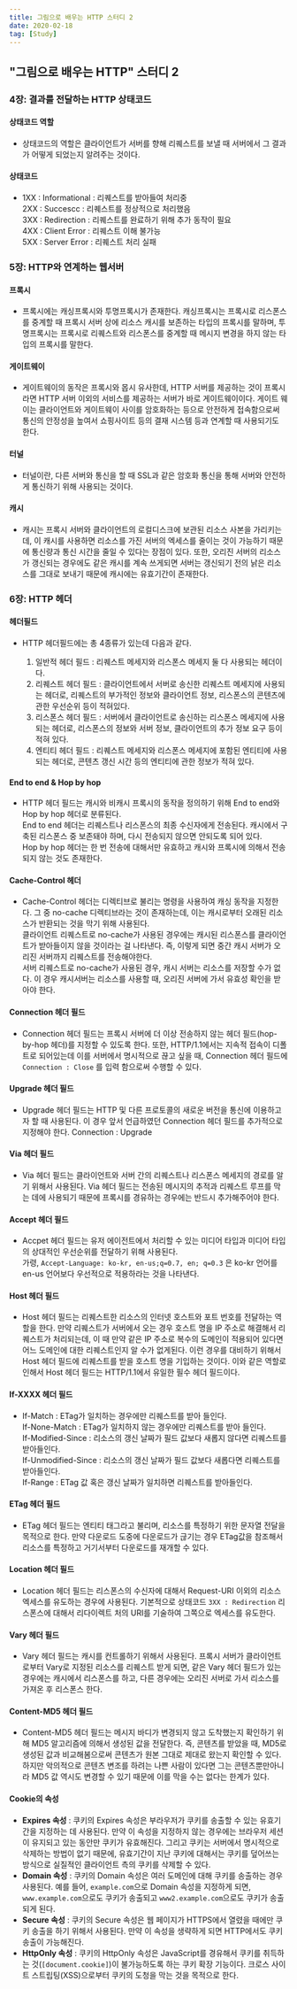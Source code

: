 ```yaml
---
title: 그림으로 배우는 HTTP 스터디 2
date: 2020-02-18
tag: [Study]
---
```


## "그림으로 배우는 HTTP" 스터디 2

### 4장: 결과를 전달하는 HTTP 상태코드

#### 상태코드 역할
  
- 상태코드의 역할은 클라이언트가 서버를 향해 리퀘스트를 보낼 때 서버에서 그 결과가 어떻게 되었는지 알려주는 것이다.

#### 상태코드

- 1XX : Informational : 리퀘스트를 받아들여 처리중  
  2XX : Succescc : 리퀘스트를 정상적으로 처리했음  
  3XX : Redirection : 리퀘스트를 완료하기 위해 추가 동작이 필요  
  4XX : Client Error : 리퀘스트 이해 불가능  
  5XX : Server Error : 리퀘스트 처리 실패  

### 5장: HTTP와 연계하는 웹서버

#### 프록시
  
- 프록시에는 캐싱프록시와 투명프록시가 존재한다. 캐싱프록시는 프록시로 리스폰스를 중계할 때 프록시 서버 상에 리소스 캐시를 보존하는 타입의 프록시를 말하며, 투명프록시는 프록시로 리퀘스트와 리스폰스를 중계할 때 메시지 변경을 하지 않는 타입의 프록시를 말한다.

#### 게이트웨이

- 게이트웨이의 동작은 프록시와 몹시 유사한데, HTTP 서버를 제공하는 것이 프록시라면 HTTP 서버 이외의 서비스를 제공하는 서버가 바로 게이트웨이이다. 게이트 웨이는 클라이언트와 게이트웨이 사이를 암호화하는 등으로 안전하게 접속함으로써 통신의 안정성을 높여서 쇼핑사이트 등의 결재 시스템 등과 연계할 때 사용되기도 한다.

#### 터널

- 터널이란, 다른 서버와 통신을 할 때 SSL과 같은 암호화 통신을 통해 서버와 안전하게 통신하기 위해 사용되는 것이다.

#### 캐시

- 캐시는 프록시 서버와 클라이언트의 로컬디스크에 보관된 리소스 사본을 가리키는데, 이 캐시를 사용하면 리소스를 가진 서버의 엑세스를 줄이는 것이 가능하기 때문에 통신량과 통신 시간을 줄일 수 있다는 장점이 있다. 또한, 오리진 서버의 리소스가 갱신되는 경우에도 같은 캐시를 계속 쓰게되면 서버는 갱신되기 전의 낡은 리소스를 그대로 보내기 때문에 캐시에는 유효기간이 존재한다.

### 6장: HTTP 헤더

#### 헤더필드

- HTTP 헤더필드에는 총 4종류가 있는데 다음과 같다.
  
  1. 일반적 헤더 필드 : 리퀘스트 메세지와 리스폰스 메세지 둘 다 사용되는 헤더이다.
  2. 리퀘스트 헤더 필드 : 클라이언트에서 서버로 송신한 리퀘스트 메세지에 사용되는 헤더로, 리퀘스트의 부가적인 정보와 클라이언트 정보, 리스폰스의 콘텐츠에 관한 우선순위 등이 적혀있다.
  3. 리스폰스 헤더 필드 : 서버에서 클라이언트로 송신하는 리스폰스 메세지에 사용되는 헤더로, 리스폰스의 정보와 서버 정보, 클라이언트의 추가 정보 요구 등이 적혀 있다.
  4. 엔티티 헤더 필드 : 리퀘스트 메세지와 리스폰스 메세지에 포함된 엔티티에 사용되는 헤더로, 콘텐츠 갱신 시간 등의 엔티티에 관한 정보가 적혀 있다.

#### End to end & Hop by hop

- HTTP 헤더 필드는 캐시와 비캐시 프록시의 동작을 정의하기 위해 End to end와 Hop by hop 헤더로 분류된다.  
  End to end 헤더는 리퀘스트나 리스폰스의 최종 수신자에게 전송된다. 캐시에서 구축된 리스폰스 중 보존돼야 하며, 다시 전송되지 않으면 안되도록 되어 있다.  
  Hop by hop 헤더는 한 번 전송에 대해서만 유효하고 캐시와 프록시에 의해서 전송되지 않는 것도 존재한다.

#### Cache-Control 헤더

- Cache-Control 헤더는 디렉티브로 불리는 명령을 사용하여 캐싱 동작을 지정한다. 그 중 no-cache 디렉티브라는 것이 존재하는데, 이는 캐시로부터 오래된 리소스가 반환되는 것을 막기 위해 사용된다.  
  클라이언트 리퀘스트로 no-cache가 사용된 경우에는 캐시된 리스폰스를 클라이언트가 받아들이지 않을 것이라는 걸 나타낸다. 즉, 이렇게 되면 중간 캐시 서버가 오리진 서버까지 리퀘스트를 전송해야한다.  
  서버 리퀘스트로 no-cache가 사용된 경우, 캐시 서버는 리소스를 저장할 수가 없다. 이 경우 캐시서버는 리소스를 사용할 때, 오리진 서버에 가서 유효성 확인을 받아야 한다.

#### Connection 헤더 필드

- Connection 헤더 필드는 프록시 서버에 더 이상 전송하지 않는 헤더 필드(hop-by-hop 헤더)를 지정할 수 있도록 한다. 또한, HTTP/1.1에서는 지속적 접속이 디폴트로 되어있는데 이를 서버에서 명시적으로 끊고 싶을 때, Connection 헤더 필드에 `Connection : Close` 를 입력 함으로써 수행할 수 있다.

#### Upgrade 헤더 필드

- Upgrade 헤더 필드는 HTTP 및 다른 프로토콜의 새로운 버전을 통신에 이용하고자 할 때 사용된다. 이 경우 앞서 언급하였던 Connection 헤더 필드를 추가적으로 지정해야 한다. Connection : Upgrade

#### Via 헤더 필드

- Via 헤더 필드는 클라이언트와 서버 간의 리퀘스트나 리스폰스 메세지의 경로를 알기 위해서 사용된다. Via 헤더 필드는 전송된 메시지의 추적과 리퀘스트 루프를 막는 데에 사용되기 때문에 프록시를 경유하는 경우에는 반드시 추가해주어야 한다.

#### Accept 헤더 필드

- Accpet 헤더 필드는 유저 에이전트에서 처리할 수 있는 미디어 타입과 미디어 타입의 상대적인 우선순위를 전달하기 위해 사용된다.  
  가령, `Accept-Language: ko-kr, en-us;q=0.7, en; q=0.3` 은 ko-kr 언어를 en-us 언어보다 우선적으로 적용하라는 것을 나타낸다.

#### Host 헤더 필드

- Host 헤더 필드는 리퀘스트한 리소스의 인터넷 호스트와 포트 번호를 전달하는 역할을 한다. 만약 리퀘스트가 서버에서 오는 경우 호스트 명을 IP 주소로 해결해서 리퀘스트가 처리되는데, 이 때 만약 같은 IP 주소로 복수의 도메인이 적용되어 있다면 어느 도메인에 대한 리퀘스트인지 알 수가 없게된다. 이런 경우를 대비하기 위해서 Host 헤더 필드에 리퀘스트를 받을 호스트 명을 기입하는 것이다. 이와 같은 역할로 인해서 Host 헤더 필드는 HTTP/1.1에서 유일한 필수 헤더 필드이다.

#### If-XXXX 헤더 필드

- If-Match : ETag가 일치하는 경우에만 리퀘스트를 받아 들인다.  
  If-None-Match : ETag가 일치하지 않는 경우에만 리퀘스트를 받아 들인다.  
  If-Modified-Since : 리소스의 갱신 날짜가 필드 값보다 새롭지 않다면 리퀘스트를 받아들인다.  
  If-Unmodified-Since : 리소스의 갱신 날짜가 필드 값보다 새롭다면 리퀘스트를 받아들인다.  
  If-Range : ETag 값 혹은 갱신 날짜가 일치하면 리퀘스트를 받아들인다.  

#### ETag 헤더 필드

- ETag 헤더 필드는 엔티티 태그라고 불리며, 리소스를 특정하기 위한 문자열 전달을 목적으로 한다. 만약 다운로드 도중에 다운로드가 귾기는 경우 ETag값을 참조해서 리소스를 특정하고 거기서부터 다운로드를 재개할 수 있다. 

#### Location 헤더 필드

- Location 헤더 필드는 리스폰스의 수신자에 대해서 Request-URI 이외의 리소스 엑세스를 유도하는 경우에 사용된다. 기본적으로 상태코드 `3XX : Redirection` 리스폰스에 대해서 리다이렉트 처의 URI를 기술하여 그쪽으로 엑세스를 유도한다.

#### Vary 헤더 필드

- Vary 헤더 필드는 캐시를 컨트롤하기 위해서 사용된다. 프록시 서버가 클라이언트로부터 Vary로 지정된 리소스를 리퀘스트 받게 되면, 같은 Vary 헤더 필드가 있는 경우에는 캐시에서 리스폰스를 하고, 다른 경우에는 오리진 서버로 가서 리소스를 가져온 후 리스폰스 한다.

#### Content-MD5 헤더 필드

- Content-MD5 헤더 필드는 메시지 바디가 변경되지 않고 도착했는지 확인하기 위해 MD5 알고리즘에 의해서 생성된 값을 전달한다. 즉, 콘텐츠를 받았을 때, MD5로 생성된 값과 비교해봄으로써 콘텐츠가 원본 그대로 제대로 왔는지 확인할 수 있다. 하지만 악의적으로 콘텐츠 변조를 하려는 나쁜 사람이 있다면 그는 콘텐츠뿐만아니라 MD5 값 역시도 변경할 수 있기 때문에 이를 막을 수는 없다는 한계가 있다.

#### Cookie의 속성

- **Expires 속성** : 쿠키의 Expires 속성은 부라우저가 쿠키를 송출할 수 있는 유효기간을 지정하는 데 사용된다. 만약 이 속성을 지정하지 않는 경우에는 브라우저 세션이 유지되고 있는 동안만 쿠키가 유효해진다. 그리고 쿠키는 서버에서 명시적으로 삭제하는 방법이 없기 때문에, 유효기간이 지난 쿠키에 대해서는 쿠키를 덮어쓰는 방식으로 실질적인 클라이언트 측의 쿠키를 삭제할 수 있다.  
- **Domain 속성** : 쿠키의 Domain 속성은 여러 도메인에 대해 쿠키를 송출하는 경우 사용된다. 예를 들어, `example.com`으로 Domain 속성을 지정하게 되면, `www.example.com`으로도 쿠키가 송출되고 `www2.example.com`으로도 쿠키가 송출되게 된다.  
- **Secure 속성** : 쿠키의 Secure 속성은 웹 페이지가 HTTPS에서 열렸을 때에만 쿠키 송출을 하기 위해서 사용된다. 만약 이 속성을 생략하게 되면 HTTP에서도 쿠키 송출이 가능해진다.  
- **HttpOnly 속성** : 쿠키의 HttpOnly 속성은 JavaScript를 경유해서 쿠키를 취득하는 것(`[document.cookie]`)이 불가능하도록 하는 쿠키 확장 기능이다. 크로스 사이트 스트립팅(XSS)으로부터 쿠키의 도청을 막는 것을 목적으로 한다.
